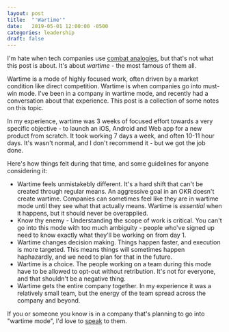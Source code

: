 ```yaml
---
layout: post
title:  "'Wartime'"
date:   2019-05-01 12:00:00 -0500
categories: leadership
draft: false 
---
```


I'm hate when tech companies use [combat analogies](https://a16z.com/2011/04/14/peacetime-ceowartime-ceo-2/), but that's not what this post is about. It's about _wartime_ - the most famous of them all. 

Wartime is a mode of highly focused work, often driven by a market condition like direct competition. Wartime is when companies go into must-win mode. I've been in a company in wartime mode, and recently had a conversation about that experience. This post is a collection of some notes on this topic.

In my experience, wartime was 3 weeks of focused effort towards a very specific objective - to launch an iOS, Android and Web app for a new product from scratch. It took working 7 days a week, and often 10-11 hour days. It's wasn't normal, and I don't recommend it - but we got the job done. 

Here's how things felt during that time, and some guidelines for anyone considering it:
* Wartime feels unmistakebly different. It's a hard shift that can't be created through regular means. An aggressive goal in an OKR doesn't create wartime. Companies can sometimes feel like they are in wartime mode until they see what that actually means. Wartime is _essential_ when it happens, but it should never be overapplied. 
* Know thy enemy - Understanding the scope of work is critical. You can't go into this mode with too much ambiguity - people who've signed up need to know exactly what they'll be working on from day 1.
* Wartime changes decision making. Things happen faster, and execution is more targeted. This means things will sometimes happen haphazardly, and we need to plan for that in the future. 
* Wartime is a choice. The people working on a team during this mode have to be allowed to opt-out without retribution. It's not for everyone, and that shouldn't be a negative thing. 
* Wartime gets the entire company together. In my experience it was a relatively small team, but the energy of the team spread across the company and beyond. 

If you or someone you know is in a company that's planning to go into "wartime mode", I'd love to [speak](mailto:tarun.sachdeva@gmail.com) to them.
